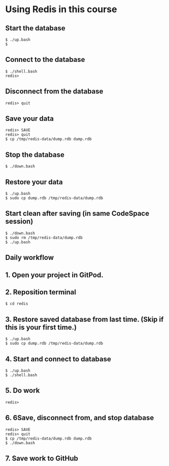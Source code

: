 # Using Redis in this course

## Start the database

```
$ ./up.bash
$
```

## Connect to the database

```
$ ./shell.bash
redis>
```

## Disconnect from the database

```
redis> quit
```

## Save your data

```
redis> SAVE
redis> quit
$ cp /tmp/redis-data/dump.rdb dump.rdb
```

## Stop the database

```
$ ./down.bash
```

## Restore your data

```
$ ./up.bash
$ sudo cp dump.rdb /tmp/redis-data/dump.rdb
```

## Start clean after saving (in same CodeSpace session)

```
$ ./down.bash
$ sudo rm /tmp/redis-data/dump.rdb
$ ./up.bash
```

## Daily workflow

## 1. Open your project in GitPod.

## 2. Reposition terminal

```
$ cd redis

```

## 3. Restore saved database from last time. (Skip if this is your first time.)

```
$ ./up.bash
$ sudo cp dump.rdb /tmp/redis-data/dump.rdb

```

## 4. Start and connect to database

```
$ ./up.bash
$ ./shell.bash

```

## 5. Do work

```
redis>

```

## 6. 6Save, disconnect from, and stop database

```
redis> SAVE
redis> quit
$ cp /tmp/redis-data/dump.rdb dump.rdb
$ ./down.bash

```

## 7. Save work to GitHub

